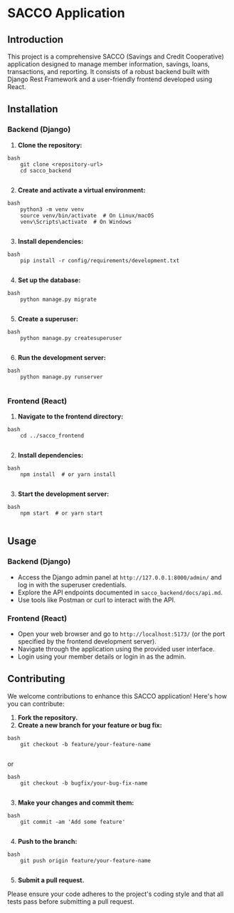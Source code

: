 # SACCO Application

## Introduction

This project is a comprehensive SACCO (Savings and Credit Cooperative) application designed to manage member information, savings, loans, transactions, and reporting. It consists of a robust backend built with Django Rest Framework and a user-friendly frontend developed using React.

## Installation

### Backend (Django)

1.  **Clone the repository:**
```
bash
    git clone <repository-url>
    cd sacco_backend
    
```
2.  **Create and activate a virtual environment:**
```
bash
    python3 -m venv venv
    source venv/bin/activate  # On Linux/macOS
    venv\Scripts\activate  # On Windows
    
```
3.  **Install dependencies:**
```
bash
    pip install -r config/requirements/development.txt
    
```
4.  **Set up the database:**
```
bash
    python manage.py migrate
    
```
5.  **Create a superuser:**
```
bash
    python manage.py createsuperuser
    
```
6.  **Run the development server:**
```
bash
    python manage.py runserver
    
```
### Frontend (React)

1.  **Navigate to the frontend directory:**
```
bash
    cd ../sacco_frontend
    
```
2.  **Install dependencies:**
```
bash
    npm install  # or yarn install
    
```
3.  **Start the development server:**
```
bash
    npm start  # or yarn start
    
```
## Usage

### Backend (Django)

*   Access the Django admin panel at `http://127.0.0.1:8000/admin/` and log in with the superuser credentials.
*   Explore the API endpoints documented in `sacco_backend/docs/api.md`.
*   Use tools like Postman or curl to interact with the API.

### Frontend (React)

*   Open your web browser and go to `http://localhost:5173/` (or the port specified by the frontend development server).
*   Navigate through the application using the provided user interface.
*   Login using your member details or login in as the admin.

## Contributing

We welcome contributions to enhance this SACCO application! Here's how you can contribute:

1.  **Fork the repository.**
2.  **Create a new branch for your feature or bug fix:**
```
bash
    git checkout -b feature/your-feature-name
    
```
or
```
bash
    git checkout -b bugfix/your-bug-fix-name
    
```
3.  **Make your changes and commit them:**
```
bash
    git commit -am 'Add some feature'
    
```
4.  **Push to the branch:**
```
bash
    git push origin feature/your-feature-name
    
```
5.  **Submit a pull request.**

Please ensure your code adheres to the project's coding style and that all tests pass before submitting a pull request.